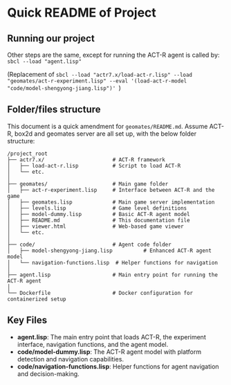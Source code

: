 # Quick README of Project

## Running our project

Other steps are the same, except for running the ACT-R agent is called by:
`sbcl --load "agent.lisp"`

(Replacement of
`sbcl --load "actr7.x/load-act-r.lisp" --load "geomates/act-r-experiment.lisp" --eval '(load-act-r-model "code/model-shengyong-jiang.lisp")'
`)

## Folder/files structure

This document is a quick amendment for `geomates/README.md`.
Assume ACT-R, box2d and geomates server are all set up, with the below folder structure:

```plain
/project_root
├── actr7.x/                      # ACT-R framework
│   ├── load-act-r.lisp           # Script to load ACT-R
│   └── etc.
│
├── geomates/                     # Main game folder
│   ├── act-r-experiment.lisp     # Interface between ACT-R and the game
│   ├── geomates.lisp             # Main game server implementation
│   ├── levels.lisp               # Game level definitions
│   ├── model-dummy.lisp          # Basic ACT-R agent model
│   ├── README.md                 # This documentation file
│   ├── viewer.html               # Web-based game viewer
│   └── etc.
│
├── code/                         # Agent code folder
│   ├── model-shengyong-jiang.lisp          # Enhanced ACT-R agent model
│   └── navigation-functions.lisp  # Helper functions for navigation
│
├── agent.lisp                    # Main entry point for running the ACT-R agent
│
└── Dockerfile                    # Docker configuration for containerized setup
```

## Key Files

- **agent.lisp**: The main entry point that loads ACT-R, the experiment interface, navigation functions, and the agent model.
- **code/model-dummy.lisp**: The ACT-R agent model with platform detection and navigation capabilities.
- **code/navigation-functions.lisp**: Helper functions for agent navigation and decision-making.
